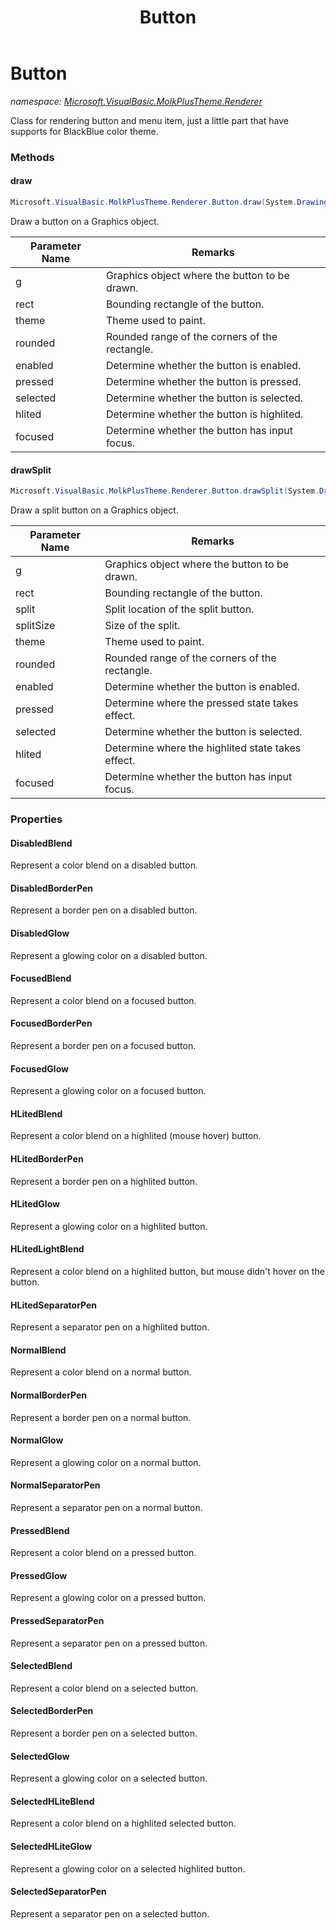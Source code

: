 ﻿---
title: Button
---

# Button
_namespace: [Microsoft.VisualBasic.MolkPlusTheme.Renderer](N-Microsoft.VisualBasic.MolkPlusTheme.Renderer.html)_

Class for rendering button and menu item, just a little part that have supports for BlackBlue color theme.

### Methods

#### draw
```csharp
Microsoft.VisualBasic.MolkPlusTheme.Renderer.Button.draw(System.Drawing.Graphics,System.Drawing.Rectangle,Microsoft.VisualBasic.MolkPlusTheme.Renderer.Drawing.ColorTheme,System.Int32,System.Boolean,System.Boolean,System.Boolean,System.Boolean,System.Boolean)
```
Draw a button on a Graphics object.

|Parameter Name|Remarks|
|--------------|-------|
|g|Graphics object where the button to be drawn.|
|rect|Bounding rectangle of the button.|
|theme|Theme used to paint.|
|rounded|Rounded range of the corners of the rectangle.|
|enabled|Determine whether the button is enabled.|
|pressed|Determine whether the button is pressed.|
|selected|Determine whether the button is selected.|
|hlited|Determine whether the button is highlited.|
|focused|Determine whether the button has input focus.|


#### drawSplit
```csharp
Microsoft.VisualBasic.MolkPlusTheme.Renderer.Button.drawSplit(System.Drawing.Graphics,System.Drawing.Rectangle,Microsoft.VisualBasic.MolkPlusTheme.Renderer.Button.SplitLocation,System.Int32,Microsoft.VisualBasic.MolkPlusTheme.Renderer.Drawing.ColorTheme,System.Int32,System.Boolean,Microsoft.VisualBasic.MolkPlusTheme.Renderer.Button.SplitEffectLocation,System.Boolean,Microsoft.VisualBasic.MolkPlusTheme.Renderer.Button.SplitEffectLocation,System.Boolean)
```
Draw a split button on a Graphics object.

|Parameter Name|Remarks|
|--------------|-------|
|g|Graphics object where the button to be drawn.|
|rect|Bounding rectangle of the button.|
|split|Split location of the split button.|
|splitSize|Size of the split.|
|theme|Theme used to paint.|
|rounded|Rounded range of the corners of the rectangle.|
|enabled|Determine whether the button is enabled.|
|pressed|Determine where the pressed state takes effect.|
|selected|Determine whether the button is selected.|
|hlited|Determine where the highlited state takes effect.|
|focused|Determine whether the button has input focus.|




### Properties

#### DisabledBlend
Represent a color blend on a disabled button.
#### DisabledBorderPen
Represent a border pen on a disabled button.
#### DisabledGlow
Represent a glowing color on a disabled button.
#### FocusedBlend
Represent a color blend on a focused button.
#### FocusedBorderPen
Represent a border pen on a focused button.
#### FocusedGlow
Represent a glowing color on a focused button.
#### HLitedBlend
Represent a color blend on a highlited (mouse hover) button.
#### HLitedBorderPen
Represent a border pen on a highlited button.
#### HLitedGlow
Represent a glowing color on a highlited button.
#### HLitedLightBlend
Represent a color blend on a highlited button, but mouse didn't hover on the button.
#### HLitedSeparatorPen
Represent a separator pen on a highlited button.
#### NormalBlend
Represent a color blend on a normal button.
#### NormalBorderPen
Represent a border pen on a normal button.
#### NormalGlow
Represent a glowing color on a normal button.
#### NormalSeparatorPen
Represent a separator pen on a normal button.
#### PressedBlend
Represent a color blend on a pressed button.
#### PressedGlow
Represent a glowing color on a pressed button.
#### PressedSeparatorPen
Represent a separator pen on a pressed button.
#### SelectedBlend
Represent a color blend on a selected button.
#### SelectedBorderPen
Represent a border pen on a selected button.
#### SelectedGlow
Represent a glowing color on a selected button.
#### SelectedHLiteBlend
Represent a color blend on a highlited selected button.
#### SelectedHLiteGlow
Represent a glowing color on a selected highlited button.
#### SelectedSeparatorPen
Represent a separator pen on a selected button.

